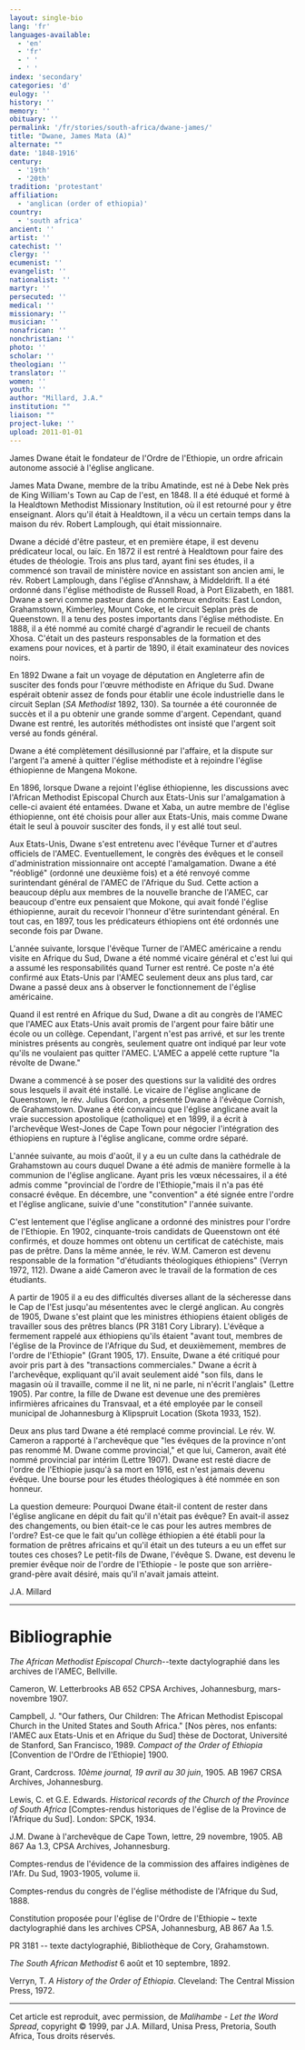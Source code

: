 ```yaml
---
layout: single-bio
lang: 'fr'
languages-available:
  - 'en'
  - 'fr'
  - ' '
  - ' '
index: 'secondary'
categories: 'd'
eulogy: ''
history: ''
memory: ''
obituary: ''
permalink: '/fr/stories/south-africa/dwane-james/'
title: "Dwane, James Mata (A)"
alternate: ""
date: '1848-1916'
century:
  - '19th'
  - '20th'
tradition: 'protestant'
affiliation:
  - 'anglican (order of ethiopia)'
country:
  - 'south africa'
ancient: ''
artist: ''
catechist: ''
clergy: ''
ecumenist: ''
evangelist: ''
nationalist: ''
martyr: ''
persecuted: ''
medical: ''
missionary: ''
musician: ''
nonafrican: ''
nonchristian: ''
photo: ''
scholar: ''
theologian: ''
translator: ''
women: ''
youth: ''
author: "Millard, J.A."
institution: ""
liaison: ""
project-luke: ''
upload: 2011-01-01
---
```




James Dwane était le fondateur de l'Ordre de l'Ethiopie, un ordre africain autonome associé à l'église anglicane.

James Mata Dwane, membre de la tribu Amatinde, est né à Debe Nek près de King William's Town au Cap de l'est, en 1848. Il a été éduqué et formé à la Healdtown Methodist Missionary Institution, où il est retourné pour y être enseignant. Alors qu'il était à Healdtown, il a vécu un certain temps dans la maison du rév. Robert Lamplough, qui était missionnaire.

Dwane a décidé d'être pasteur, et en première étape, il est devenu prédicateur local, ou laïc. En 1872 il est rentré à Healdtown pour faire des études de théologie. Trois ans plus tard, ayant fini ses études, il a commencé son travail de ministère novice en assistant son ancien ami, le rév. Robert Lamplough, dans l'église d'Annshaw, à Middeldrift. Il a été ordonné dans l'église méthodiste de Russell Road, à Port Elizabeth, en 1881. Dwane a servi comme pasteur dans de nombreux endroits: East London, Grahamstown, Kimberley, Mount Coke, et le circuit Seplan près de Queenstown. Il a tenu des postes importants dans l'église méthodiste. En 1888, il a été nommé au comité chargé d'agrandir le recueil de chants Xhosa. C'était un des pasteurs responsables de la formation et des examens pour novices, et à partir de 1890, il était examinateur des novices noirs.

En 1892 Dwane a fait un voyage de députation en Angleterre afin de susciter des fonds pour l'œuvre méthodiste en Afrique du Sud. Dwane espérait obtenir assez de fonds pour établir une école industrielle dans le circuit Seplan (*SA Methodist* 1892, 130). Sa tournée a été couronnée de succès et il a pu obtenir une grande somme d'argent. Cependant, quand Dwane est rentré, les autorités méthodistes ont insisté que l'argent soit versé au fonds général.

Dwane a été complètement désillusionné par l'affaire, et la dispute sur l'argent l'a amené à quitter l'église méthodiste et à rejoindre l'église éthiopienne de Mangena Mokone.

En 1896, lorsque Dwane a rejoint l'église éthiopienne, les discussions avec l'African Methodist Episcopal Church aux Etats-Unis sur l'amalgamation à celle-ci avaient été entamées. Dwane et Xaba, un autre membre de l'église éthiopienne, ont été choisis pour aller aux Etats-Unis, mais comme Dwane était le seul à pouvoir susciter des fonds, il y est allé tout seul.

Aux Etats-Unis, Dwane s'est entretenu avec l'évêque Turner et d'autres officiels de l'AMEC. Eventuellement, le congrès des évêques et le conseil d'administration missionnaire ont accepté l'amalgamation. Dwane a été "réobligé" (ordonné une deuxième fois) et a été renvoyé comme surintendant général de l'AMEC de l'Afrique du Sud. Cette action a beaucoup déplu aux membres de la nouvelle branche de l'AMEC, car beaucoup d'entre eux pensaient que Mokone, qui avait fondé l'église éthiopienne, aurait du recevoir l'honneur d'être surintendant général. En tout cas, en 1897, tous les prédicateurs éthiopiens ont été ordonnés une seconde fois par Dwane.

L'année suivante, lorsque l'évêque Turner de l'AMEC américaine a rendu visite en Afrique du Sud, Dwane a été nommé vicaire général et c'est lui qui a assumé les responsabilités quand Turner est rentré. Ce poste n'a été confirmé aux Etats-Unis par l'AMEC seulement deux ans plus tard, car Dwane a passé deux ans à observer le fonctionnement de l'église américaine.

Quand il est rentré en Afrique du Sud, Dwane a dit au congrès de l'AMEC que l'AMEC aux Etats-Unis avait promis de l'argent pour faire bâtir une école ou un collège. Cependant, l'argent n'est pas arrivé, et sur les trente ministres présents au congrès, seulement quatre ont indiqué par leur vote qu'ils ne voulaient pas quitter l'AMEC. L'AMEC a appelé cette rupture "la révolte de Dwane."

Dwane a commencé à se poser des questions sur la validité des ordres sous lesquels il avait été installé. Le vicaire de l'église anglicane de Queenstown, le rév. Julius Gordon, a présenté Dwane à l'évêque Cornish, de Grahamstown. Dwane a été convaincu que l'église anglicane avait la vraie succession apostolique (catholique) et en 1899, il a écrit à l'archevêque West-Jones de Cape Town pour négocier l'intégration des éthiopiens en rupture à l'église anglicane, comme ordre séparé.

L'année suivante, au mois d'août, il y a eu un culte dans la cathédrale de Grahamstown au cours duquel Dwane a été admis de manière formelle à la communion de l'église anglicane. Ayant pris les vœux nécessaires, il a été admis comme "provincial de l'ordre de l'Ethiopie,"mais il n'a pas été consacré évêque. En décembre, une "convention" a été signée entre l'ordre et l'église anglicane, suivie d'une "constitution" l'année suivante.

C'est lentement que l'église anglicane a ordonné des ministres pour l'ordre de l'Ethiopie. En 1902, cinquante-trois candidats de Queenstown ont été confirmés, et douze hommes ont obtenu un certificat de catéchiste, mais pas de prêtre. Dans la même année, le rév. W.M. Cameron est devenu responsable de la formation "d'étudiants théologiques éthiopiens" (Verryn 1972, 112). Dwane a aidé Cameron avec le travail de la formation de ces étudiants.

A partir de 1905 il a eu des difficultés diverses allant de la sécheresse dans le Cap de l'Est jusqu'au mésententes avec le clergé anglican. Au congrès de 1905, Dwane s'est plaint que les ministres éthiopiens étaient obligés de travailler sous des prêtres blancs (PR 3181 Cory Library). L'évêque a fermement rappelé aux éthiopiens qu'ils étaient "avant tout, membres de l'église de la Province de l'Afrique du Sud, et deuxièmement, membres de l'ordre de l'Ethiopie" (Grant 1905, 17). Ensuite, Dwane a été critiqué pour avoir pris part à des "transactions commerciales." Dwane a écrit à l'archevêque, expliquant qu'il avait seulement aidé "son fils, dans le magasin où il travaille, comme il ne lit, ni ne parle, ni n'écrit l'anglais" (Lettre 1905). Par contre, la fille de Dwane est devenue une des premières infirmières africaines du Transvaal, et a été employée par le conseil municipal de Johannesburg à Klipspruit Location (Skota 1933, 152).

Deux ans plus tard Dwane a été remplacé comme provincial. Le rév. W. Cameron a rapporté à l'archevêque que "les évêques de la province n'ont pas renommé M. Dwane comme provincial," et que lui, Cameron, avait été nommé provincial par intérim (Lettre 1907). Dwane est resté diacre de l'ordre de l'Ethiopie jusqu'à sa mort en 1916, est n'est jamais devenu évêque. Une bourse pour les études théologiques à été nommée en son honneur.

La question demeure: Pourquoi Dwane était-il content de rester dans l'église anglicane en dépit du fait qu'il n'était pas évêque? En avait-il assez des changements, ou bien était-ce le cas pour les autres membres de l'ordre? Est-ce que le fait qu'un collège éthiopien a été établi pour la formation de prêtres africains et qu'il était un des tuteurs a eu un effet sur toutes ces choses? Le petit-fils de Dwane, l'évêque S. Dwane, est devenu le premier évêque noir de l'ordre de l'Ethiopie - le poste que son arrière-grand-père avait désiré, mais qu'il n'avait jamais atteint.

J.A. Millard

---

# Bibliographie

*The African Methodist Episcopal Church*--texte dactylographié dans les archives de l'AMEC, Bellville.

Cameron, W. Letterbrooks AB 652 CPSA Archives, Johannesburg, mars-novembre 1907.

Campbell, J. "Our fathers, Our Children: The African Methodist Episcopal Church in the United States and South Africa." [Nos pères, nos enfants: l'AMEC aux Etats-Unis et en Afrique du Sud] thèse de Doctorat, Université de Stanford, San Francisco, 1989.
*Compact of the Order of Ethiopia* [Convention de l'Ordre de l'Ethiopie] 1900.

Grant, Cardcross. *10ème journal, 19 avril au 30 juin*, 1905. AB 1967 CRSA Archives, Johannesburg.

Lewis, C. et G.E. Edwards. *Historical records of the Church of the Province of South Africa* [Comptes-rendus historiques de l'église de la Province de l'Afrique du Sud]. London: SPCK, 1934.

J.M. Dwane à l'archevêque de Cape Town, lettre, 29 novembre, 1905. AB 867 Aa 1.3, CPSA Archives, Johannesburg.

Comptes-rendus de l'évidence de la commission des affaires indigènes de l'Afr. Du Sud, 1903-1905, volume ii.

Comptes-rendus du congrès de l'église méthodiste de l'Afrique du Sud, 1888.

Constitution proposée pour l'église de l'Ordre de l'Ethiopie ~ texte dactylographié dans les archives CPSA, Johannesburg, AB 867 Aa 1.5.

PR 3181 -- texte dactylographié, Bibliothèque de Cory, Grahamstown.

*The South African Methodist* 6 août et 10 septembre, 1892.

Verryn, T. *A History of the Order of Ethiopia*. Cleveland: The Central Mission Press, 1972.

---

Cet article est reproduit, avec permission, de *Malihambe - Let the Word Spread*, copyright © 1999, par J.A. Millard, Unisa Press, Pretoria, South Africa, Tous droits réservés.